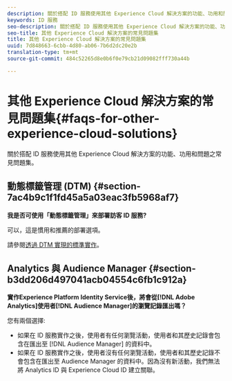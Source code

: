 ```yaml
---
description: 關於搭配 ID 服務使用其他 Experience Cloud 解決方案的功能、功用和問題之常見問題集。
keywords: ID 服務
seo-description: 關於搭配 ID 服務使用其他 Experience Cloud 解決方案的功能、功用和問題之常見問題集。
seo-title: 其他 Experience Cloud 解決方案的常見問題集
title: 其他 Experience Cloud 解決方案的常見問題集
uuid: 7d848663-6cbb-4d80-ab06-7b6d2dc20e2b
translation-type: tm+mt
source-git-commit: 484c52265d8e0b6f0e79cb21d09082fff730a44b

---
```



# 其他 Experience Cloud 解決方案的常見問題集{#faqs-for-other-experience-cloud-solutions}

關於搭配 ID 服務使用其他 Experience Cloud 解決方案的功能、功用和問題之常見問題集。

## 動態標籤管理 (DTM) {#section-7ac4b9c1f1fd45a5a03eac3fb5968af7}

**我是否可使用「動態標籤管理」來部署訪客 ID 服務?**

可以，這是慣用和推薦的部署選項。

請參閱[透過 DTM 實現的標準實作](../implementation-guides/standard.md#concept-89cd0199a9634fc48644f2d61e3d2445)。

## Analytics 與 Audience Manager {#section-b3dd206d497041acb04554c6fb1c912a}

**實作Experience Platform Identity Service後，將會從[!DNL Adobe Analytics]使用者[!DNL Audience Manager]的瀏覽記錄匯出嗎？**

您有兩個選擇:

* 如果在 ID 服務實作之後，使用者有任何瀏覽活動，使用者和其歷史記錄會包含在匯出至 [!DNL Audience Manager] 的資料中。
* 如果在 ID 服務實作之後，使用者沒有任何瀏覽活動，使用者和其歷史記錄不會包含在匯出至 Audience Manager 的資料中。因為沒有新活動，我們無法將 Analytics ID 與 Experience Cloud ID 建立關聯。

